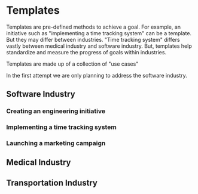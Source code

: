 
# Templates

Templates are pre-defined methods to achieve a goal. For example, an initiative such as "implementing a time tracking system" can be a template. But they may differ between industries. "Time tracking system" differs vastly between medical industry and software industry. But, templates help standardize and measure the progress of goals within industries.

Templates are made up of a collection of "use cases"

In the first attempt we are only planning to address the software industry.

## Software Industry

### Creating an engineering initiative
### Implementing a time tracking system
### Launching a marketing campaign

## Medical Industry

## Transportation Industry
